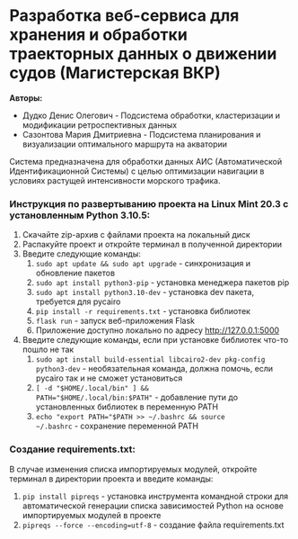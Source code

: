 # Разработка веб-сервиса для хранения и обработки траекторных данных о движении судов (Магистерская ВКР)
<b>Авторы:</b>
* Дудко Денис Олегович - Подсистема обработки, кластеризации и модификации ретроспективных данных
* Сазонтова Мария Дмитриевна - Подсистема планирования и визуализации оптимального маршрута на акватории

Система предназначена для обработки данных АИС (Автоматической Идентификационной Системы) с целью оптимизации навигации в условиях растущей интенсивности морского трафика.

### Инструкция по развертыванию проекта на Linux Mint 20.3 с установленным Python 3.10.5:
1. Скачайте zip-архив с файлами проекта на локальный диск
2. Распакуйте проект и откройте терминал в полученной директории
3. Введите следующие команды:
   1. <code>sudo apt update && sudo apt upgrade</code> - синхронизация и обновление пакетов
   2. <code>sudo apt install python3-pip</code> - установка менеджера пакетов pip
   3. <code>sudo apt install python3.10-dev</code> - установка dev пакета, требуется для pycairo
   4. <code>pip install -r requirements.txt</code> - установка библиотек
   5. <code>flask run</code> - запуск веб-приложения Flask 
   6. Приложение доступно локально по адресу http://127.0.0.1:5000
4. Введите следующие команды, если при установке библиотек что-то пошло не так
   1. <code>sudo apt install build-essential libcairo2-dev pkg-config python3-dev</code> - необязательная команда, должна помочь, если pycairo так и не сможет установиться
   2. <code>[ -d "$HOME/.local/bin" ] && PATH="$HOME/.local/bin:$PATH"</code> - добавление пути до установленных библиотек в переменную PATH
   3. <code>echo "export PATH="$PATH >> ~/.bashrc && source ~/.bashrc</code> - сохранение переменной PATH


### Создание requirements.txt:
В случае изменения списка импортируемых модулей, откройте терминал в директории проекта и введите команды: 
1. <code>pip install pipreqs</code> - установка инструмента командной строки для автоматической генерации списка зависимостей Python на основе импортируемых модулей в проекте
2. <code>pipreqs --force --encoding=utf-8</code> - создание файла requirements.txt
